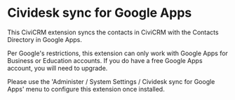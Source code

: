 # Cividesk sync for Google Apps

This CiviCRM extension syncs the contacts in CiviCRM with the Contacts Directory in Google Apps.

Per Google's restrictions, this extension can only work with Google Apps for Business or Education accounts. If you do have a free Google Apps account, you will need to upgrade.

Please use the 'Administer / System Settings / Cividesk sync for Google Apps' menu to configure this extension once installed.
